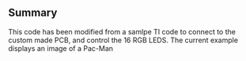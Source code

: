 ## Summary

This code has been modified from a samlpe TI code to connect to the custom made PCB,
and control the 16 RGB LEDS. The current example displays an image of a Pac-Man


